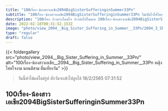 ```yaml
---
title: "100เรื่อง-น้องสาวเอเชีย2094BigSisterSufferinginSummer33Pn"
subtitle: "100เรื่อง-น้องสาวเอเชีย2094BigSisterSufferinginSummer33Pn ไม่เปิดใจให้ใครละ เปิดตู้เย็นดีกว่า หิว"
description: "100เรื่อง ก้าวแรกโดนใจ ก้าวต่อไปโดนเท 100เรื่อง-น้องสาวเอเชีย2094BigSisterSufferinginSummer33Pn 18/2/2565 07:31:52"
date: 2022-02-18T00:31:52.153Z
image: "photo/view_2094__Big_Sister_Suffering_in_Summer__33Pn/2094_3_ShklHIAIoLjD8MAMkyWA.jpg"
type: "regular"
draft: false
---
```


{{< foldergallery src="photo/view_2094__Big_Sister_Suffering_in_Summer__33Pn/" alt="100เรื่อง-น้องสาวเอเชีย__2094__Big_Sister_Suffering_in_Summer__33Pn หญิงไทยใจงาม นอนตีสาม ตื่นเที่ยงวัน" >}}


> วันนี้ทำได้แค่ไลค์รูป สักวันจะเข้าไปลูบไล้ 18/2/2565 07:31:52

## 100เรื่อง-น้องสาวเอเชีย2094BigSisterSufferinginSummer33Pn
